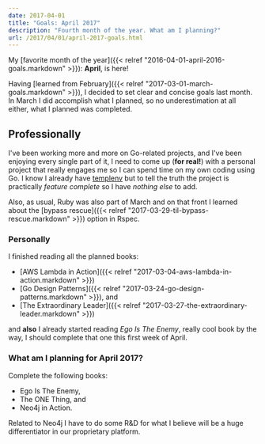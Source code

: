 ```yaml
---
date: 2017-04-01
title: "Goals: April 2017"
description: "Fourth month of the year. What am I planning?"
url: /2017/04/01/april-2017-goals.html
---
```


My [favorite month of the year]({{< relref "2016-04-01-april-2016-goals.markdown" >}}): **April**, is here!

Having [learned from February]({{< relref "2017-03-01-march-goals.markdown" >}}), I decided to set clear and concise goals last month. In March I did accomplish what I planned, so no underestimation at all either, what I planned was completed.

## Professionally

I've been working more and more on Go-related projects, and I've been enjoying every single part of it, I need to come up (**for real!**) with a personal project that really engages me so I can spend time on my own coding using Go. I know I already have [templenv](https://github.com/MarioCarrion/templenv) but to tell the truth the project is practically _feature complete_ so I have _nothing else_ to add.

Also, as usual, Ruby was also part of March and on that front I learned about the [bypass rescue]({{< relref "2017-03-29-til-bypass-rescue.markdown" >}}) option in Rspec.

### Personally

I finished reading all the planned books:

* [AWS Lambda in Action]({{< relref "2017-03-04-aws-lambda-in-action.markdown" >}})
* [Go Design Patterns]({{< relref "2017-03-24-go-design-patterns.markdown" >}}), and
* [The Extraordinary Leader]({{< relref "2017-03-27-the-extraordinary-leader.markdown" >}})

and **also** I already started reading _Ego Is The Enemy_, really cool book by the way, I should complete that one this first week of April.

### What am I planning for April 2017?

Complete the following books:

* Ego Is The Enemy,
* The ONE Thing, and
* Neo4j in Action.

Related to Neo4j I have to do some R&D for what I believe will be a huge differentiator in our proprietary platform.
